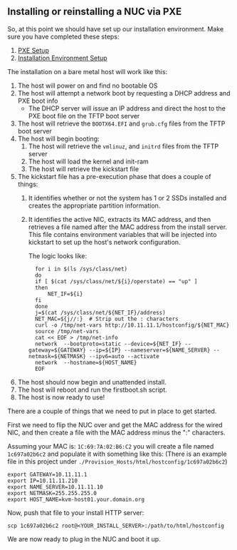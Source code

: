 ## Installing or reinstalling a NUC via PXE

So, at this point we should have set up our installation environment.  Make sure you have completed these steps:

1. [PXE Setup](../PXE_Setup/README.md)
1. [Installation Environment Setup](Setup_Env.md)

The installation on a bare metal host will work like this:

1. The host will power on and find no bootable OS
1. The host will attempt a network boot by requesting a DHCP address and PXE boot info
   * The DHCP server will issue an IP address and direct the host to the PXE boot file on the TFTP boot server
1. The host will retrieve the `BOOTX64.EFI` and `grub.cfg` files from the TFTP boot server
1. The host will begin booting:
   1. The host will retrieve the `vmlinuz`, and `initrd` files from the TFTP server
   1. The host will load the kernel and init-ram
   1. The host will retrieve the kickstart file
1. The kickstart file has a pre-execution phase that does a couple of things:
   1. It identifies whether or not the system has 1 or 2 SSDs installed and creates the appropriate partition information.
   1. It identifies the active NIC, extracts its MAC address, and then retrieves a file named after the MAC address from the install server.  This file contains environment variables that will be injected into kickstart to set up the host's network configuration.

        The logic looks like:

            for i in $(ls /sys/class/net)
            do
            if [ $(cat /sys/class/net/${i}/operstate) == "up" ]
            then
                NET_IF=${i}
            fi
            done
            j=$(cat /sys/class/net/${NET_IF}/address)
            NET_MAC=${j//:}  # Strip out the : characters
            curl -o /tmp/net-vars http://10.11.11.1/hostconfig/${NET_MAC}
            source /tmp/net-vars
            cat << EOF > /tmp/net-info
            network  --bootproto=static --device=${NET_IF} --gateway=${GATEWAY} --ip=${IP} --nameserver=${NAME_SERVER} --netmask=${NETMASK} --ipv6=auto --activate
            network  --hostname=${HOST_NAME}
            EOF
1. The host should now begin and unattended install.
1. The host will reboot and run the firstboot.sh script.
1. The host is now ready to use!

There are a couple of things that we need to put in place to get started.

First we need to flip the NUC over and get the MAC address for the wired NIC, and then create a file with the MAC address minus the ":" characters.

Assuming your MAC is: `1C:69:7A:02:B6:C2` you will create a file named `1c697a02b6c2` and populate it with something like this: (There is an example file in this project under `./Provision_Hosts/html/hostconfig/1c697a02b6c2`)

    export GATEWAY=10.11.11.1
    export IP=10.11.11.210
    export NAME_SERVER=10.11.11.10
    export NETMASK=255.255.255.0
    export HOST_NAME=kvm-host01.your.domain.org

Now, push that file to your install HTTP server:

    scp 1c697a02b6c2 root@<YOUR_INSTALL_SERVER>:/path/to/html/hostconfig

We are now ready to plug in the NUC and boot it up.